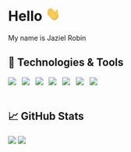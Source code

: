 # Hello <img src="https://github.com/Jaziel-Robin/Jaziel-Robin/blob/main/wave.gif" width="30px">
My name is Jaziel Robin
<br/>
## 🔧 Technologies & Tools
![](https://img.shields.io/badge/OS-Windows-informational?style=flat&color=284682)&nbsp;&nbsp;
![](https://img.shields.io/badge/Editor-Visual&nbsp;Studio&nbsp;Code-informational?style=flat&color=284682)&nbsp;&nbsp;
![](https://img.shields.io/badge/Code-JavaScript-informational?style=flat&color=1f6925)&nbsp;&nbsp;
![](https://img.shields.io/badge/Code-Java-informational?style=flat&color=1f6925)&nbsp;&nbsp;
![](https://img.shields.io/badge/Code-C&ndash;Sharp-informational?style=flat&color=1f6925)&nbsp;&nbsp;
![](https://img.shields.io/badge/Tools-MySQL&nbsp;Workbench-informational?style=flat&color=822828)&nbsp;&nbsp;
![](https://img.shields.io/badge/Tools-pgAdmin-informational?style=flat&color=822828)&nbsp;&nbsp;
</br></br>
## 📈 GitHub Stats
<img align="center" src="https://github-readme-stats.vercel.app/api/top-langs/?username=Jaziel-Robin&theme=dark" height='200px'/>&nbsp;<img align="center" src="https://github-readme-stats.vercel.app/api/?username=Jaziel-Robin&theme=dark&show_icons=true" height='200px' />
